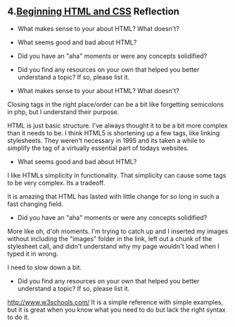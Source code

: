 ## 4.[Beginning HTML and CSS](4_beginning_HTML_CSS/readme.mc) Reflection

* What makes sense to your about HTML? What doesn't? 
* What seems good and bad about HTML?
* Did you have an "aha" moments or were any concepts solidified?
* Did you find any resources on your own that helped you better understand a topic? If so, please list it.


* What makes sense to your about HTML? What doesn't? 

Closing tags in the right place/order can be a bit like forgetting semicolons in php, but I understand their purpose.  

HTML is just basic structure.  I've always thought it to be a bit more complex than it needs to be.  I think HTML5 is shortening up a few tags, like linking stylesheets.  They weren't necessary in 1995 and its taken a while to simplify the tag of a virtually essential part of todays websites.

* What seems good and bad about HTML?

I like HTMLs simplicity in functionality.  That simplicity can cause some tags to be very complex.  Its a tradeoff.

It is amazing that HTML has lasted with little change for so long in such a fast changing field.


* Did you have an "aha" moments or were any concepts solidified?

More like oh, d'oh moments.  I'm trying to catch up and I inserted my images without including the "images" folder in the link, left out a chunk of the stylesheet call, and didn't understand why my page wouldn't load when I typed it in wrong.

I need to slow down a bit.



* Did you find any resources on your own that helped you better understand a topic? If so, please list it.

http://www.w3schools.com/  It is a simple reference with simple examples, but it is great when you know what you need to do but lack the right syntax to do it.